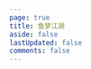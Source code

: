 ```yaml
---
page: true
title: 鱼梦江湖
aside: false
lastUpdated: false
comments: false
---
```

<script setup>
import Page from "./.vitepress/theme/components/Page.vue";
import { useData } from "vitepress";
const { theme } = useData();
const posts = theme.value.posts.slice(0,14)
</script>
<Page :posts="posts" :pageCurrent="1" :pagesNum="2" />
